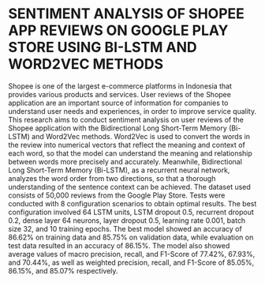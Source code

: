 # SENTIMENT ANALYSIS OF SHOPEE APP REVIEWS ON GOOGLE PLAY STORE USING BI-LSTM AND WORD2VEC METHODS

Shopee is one of the largest e-commerce platforms in Indonesia that provides various products and services. User reviews of the Shopee application are an important source of information for companies to understand user needs and experiences, in order to improve service quality. This research aims to conduct sentiment analysis on user reviews of the Shopee application with the Bidirectional Long Short-Term Memory (Bi-LSTM) and Word2Vec methods. Word2Vec is used to convert the words in the review into numerical vectors that reflect the meaning and context of each word, so that the model can understand the meaning and relationship between words more precisely and accurately. Meanwhile, Bidirectional Long Short-Term Memory (Bi-LSTM), as a recurrent neural network, analyzes the word order from two directions, so that a thorough understanding of the sentence context can be achieved. The dataset used consists of 50,000 reviews from the Google Play Store. Tests were conducted with 8 configuration scenarios to obtain optimal results. The best configuration involved 64 LSTM units, LSTM dropout 0.5, recurrent dropout 0.2, dense layer 64 neurons, layer dropout 0.5, learning rate 0.001, batch size 32, and 10 training epochs. The best model showed an accuracy of 86.62% on training data and 85.75% on validation data, while evaluation on test data resulted in an accuracy of 86.15%. The model also showed average values of macro precision, recall, and F1-Score of 77.42%, 67.93%, and 70.44%, as well as weighted precision, recall, and F1-Score of 85.05%, 86.15%, and 85.07% respectively.

